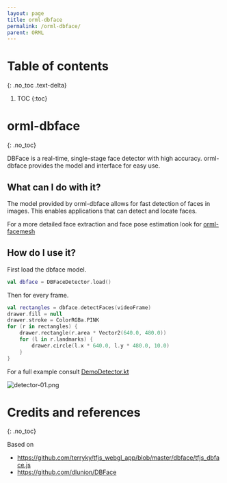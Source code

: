 ```yaml
---
layout: page
title: orml-dbface
permalink: /orml-dbface/
parent: ORML
---
```

# Table of contents
{: .no_toc .text-delta}
1. TOC
{:toc}        
# orml-dbface
{: .no_toc}


DBFace is a real-time, single-stage face detector with high accuracy. orml-dbface 
provides the model and interface for easy use.

## What can I do with it?
The model provided by orml-dbface allows for fast detection of faces in images. This enables applications
that can detect and locate faces.

For a more detailed face extraction and face pose estimation look for [orml-facemesh](../orml-facemesh/)

## How do I use it?
First load the dbface model.

```kotlin
val dbface = DBFaceDetector.load()
```

Then for every frame.
```kotlin
val rectangles = dbface.detectFaces(videoFrame)
drawer.fill = null
drawer.stroke = ColorRGBa.PINK
for (r in rectangles) {
    drawer.rectangle(r.area * Vector2(640.0, 480.0))
    for (l in r.landmarks) {
        drawer.circle(l.x * 640.0, l.y * 480.0, 10.0)
    }
}
```

For a full example consult [DemoDetector.kt](https://github.com/openrndr/orml/raw/orml-0.3/orml-dbface/src/demo/kotlin/DemoDetector.kt)

![detector-01.png](https://github.com/openrndr/orml/raw/orml-0.3/orml-dbface/images/detector-01.png)

#  Credits and references
{: .no_toc}


Based on 
 * https://github.com/terryky/tfjs_webgl_app/blob/master/dbface/tfjs_dbface.js
 * https://github.com/dlunion/DBFace
 